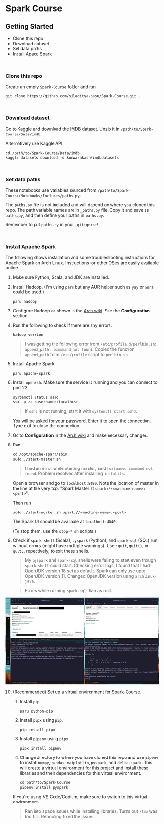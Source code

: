 # Spark Course

## Getting Started

- Clone this repo
- Download dataset
- Set data paths
- Install Apace Spark

&nbsp;
### Clone this repo

Create an empty `Spark-Course` folder and run

```
git clone https://github.com/siladitya-basu/Spark-Course.git .
```

&nbsp;
### Download dataset

Go to Kaggle and download the [IMDB dataset](https://www.kaggle.com/datasets/kunwarakash/imdbdatasets?select=title_ratings.tsv). Unzip it in `/path/to/Spark-Course/Data/imdb`.

Alternatively use Kaggle API

```
cd /path/to/Spark-Course/Data/imdb
kaggle datasets download -d kunwarakash/imdbdatasets
```

&nbsp;
### Set data paths
These notebooks use variables sourced from `/path/to/Spark-Course/Notebooks/Includes/paths.py`.

The `paths.py` file is not included and will depend on where you cloned this repo. The path variable names are in `_paths.py` file. Copy it and save as `paths.py`, and then define your paths in `paths.py`.

Remember to put `paths.py` in your `.gitignore`!

&nbsp;
### Install Apache Spark

The following shows installation and some troubleshooting instructions for Apache Spark on Arch Linux. Instructions for other OSes are easily available online.

1. Make sure Python, Scala, and JDK are installed.

2. Install Hadoop. (I'm using `paru` but any AUR helper such as `yay` or `aura` could be used.)
    ```
    paru hadoop
    ```

3. Configure Hadoop as shown in the [Arch wiki](https://wiki.archlinux.org/title/Hadoop). See the **Configuration** section.

4. Run the following to check if there are any errors.
    ```
    hadoop version
    ```
    > I was getting the following error from `/etc/profile.d/perlbin.sh`: `append_path: commmand not found`. Copied the function `append_path` from `/etc/profile` script to `perlbin.sh`.

5. Install Apache Spark.
    ```
    paru apache-spark
    ```

6. Install `openssh`. Make sure the service is running and you can connect to port 22.

    ```
    systemctl status sshd
    ssh -p 22 <username>:localhost
    ```

    >If `sshd` is not running, start it with `systemctl start sshd`.

    You will be asked for your password. Enter it to open the connection. Type exit to close the connection.

7. Go to **Configuration** in the [Arch wiki](https://wiki.archlinux.org/title/Apache_Spark) and make necessary changes.

8. Run 
    ```
    cd /opt/apache-spark/sbin
    sudo ./start-master.sh
    ```

    > I had an error while starting master; said `hostname: command not found`. Problem resolved after installing `inetutils`.

    Open a browser and go to `localhost:8080`. Note the location of master in the line at the very top: "Spark Master at `spark://<machine-name>:<port>`".
    
    Then run
    ```
    sudo ./start-worker.sh spark://<machine-name>:<port>
    ```

    The Spark UI should be available at `localhost:4040`.

    (To stop them, use the `stop-*.sh` scripts.)

9. Check if `spark-shell` (Scala), `pyspark` (Python), and `spark-sql` (SQL) run without errors (might have multiple warnings). Use `:quit`, `quit()`, or `quit;`, repectively, to exit these shells.

    > My `pyspark` and `spark-sql` shells were failing to start even though `spark-shell` could start. Checking error logs, I found that I had OpenJDK version 18 set as default. Spark can only use upto OpenJDK version 11. Changed OpenJDK version using `archlinux-java`.

    > Errors while running `spark-sql`. Ran as root.

![spark-setup](./Includes/images/spark.jpg)

10. (Recommended) Set up a virtual environment for Spark-Course.
    1. Install `pip`.
        ```
        paru python-pip
        ```
    2. Install `pipx` using `pip`.
        ```
        pip install pipx
        ```
    3. Install `pipenv` using `pipx`.
        ```
        pipx install pipenv
        ```
    4. Change directory to where you have cloned this repo and use `pipenv` to install `numpy`, `pandas`, `matplotlib`, `pyspark`, and `delta-spark`. This will create a virtual environment for this project and install these libraries and their dependencies for this virtual environment.
        ```
        cd path/to/Spark-Course
        pipenv install pyspark
        ```
    If you're using VS Code/Codium, make sure to switch to this virtual environment.

    > Ran into space issues while installing libraries. Turns out `/tmp` was too full. Rebooting fixed the issue.


